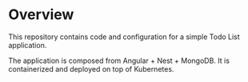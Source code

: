 # Overview

This repository contains code and configuration for a simple Todo List application. 

The application is composed from Angular + Nest + MongoDB. It is containerized and deployed on top of Kubernetes.

